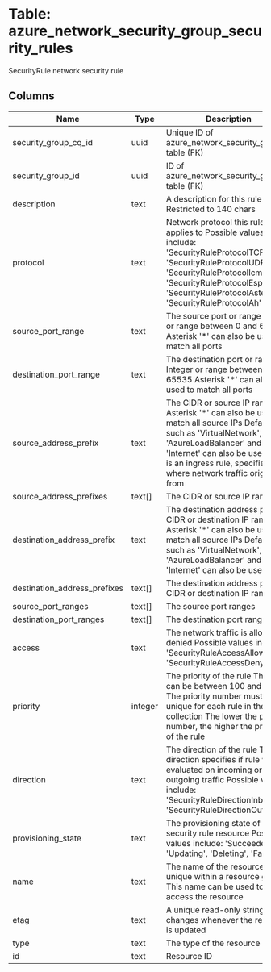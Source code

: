 
# Table: azure_network_security_group_security_rules
SecurityRule network security rule
## Columns
| Name        | Type           | Description  |
| ------------- | ------------- | -----  |
|security_group_cq_id|uuid|Unique ID of azure_network_security_groups table (FK)|
|security_group_id|uuid|ID of azure_network_security_groups table (FK)|
|description|text|A description for this rule Restricted to 140 chars|
|protocol|text|Network protocol this rule applies to Possible values include: 'SecurityRuleProtocolTCP', 'SecurityRuleProtocolUDP', 'SecurityRuleProtocolIcmp', 'SecurityRuleProtocolEsp', 'SecurityRuleProtocolAsterisk', 'SecurityRuleProtocolAh'|
|source_port_range|text|The source port or range Integer or range between 0 and 65535 Asterisk '*' can also be used to match all ports|
|destination_port_range|text|The destination port or range Integer or range between 0 and 65535 Asterisk '*' can also be used to match all ports|
|source_address_prefix|text|The CIDR or source IP range Asterisk '*' can also be used to match all source IPs Default tags such as 'VirtualNetwork', 'AzureLoadBalancer' and 'Internet' can also be used If this is an ingress rule, specifies where network traffic originates from|
|source_address_prefixes|text[]|The CIDR or source IP ranges|
|destination_address_prefix|text|The destination address prefix CIDR or destination IP range Asterisk '*' can also be used to match all source IPs Default tags such as 'VirtualNetwork', 'AzureLoadBalancer' and 'Internet' can also be used|
|destination_address_prefixes|text[]|The destination address prefixes CIDR or destination IP ranges|
|source_port_ranges|text[]|The source port ranges|
|destination_port_ranges|text[]|The destination port ranges|
|access|text|The network traffic is allowed or denied Possible values include: 'SecurityRuleAccessAllow', 'SecurityRuleAccessDeny'|
|priority|integer|The priority of the rule The value can be between 100 and 4096 The priority number must be unique for each rule in the collection The lower the priority number, the higher the priority of the rule|
|direction|text|The direction of the rule The direction specifies if rule will be evaluated on incoming or outgoing traffic Possible values include: 'SecurityRuleDirectionInbound', 'SecurityRuleDirectionOutbound'|
|provisioning_state|text|The provisioning state of the security rule resource Possible values include: 'Succeeded', 'Updating', 'Deleting', 'Failed'|
|name|text|The name of the resource that is unique within a resource group This name can be used to access the resource|
|etag|text|A unique read-only string that changes whenever the resource is updated|
|type|text|The type of the resource|
|id|text|Resource ID|

